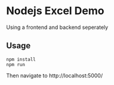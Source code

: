 # Nodejs Excel Demo
Using a frontend and backend seperately

## Usage
```
npm install
npm run
```
Then navigate to http://localhost:5000/
